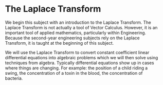# The Laplace Transform

We begin this subject with an introduction to the Laplace Transform.  The Laplace Transform is not actually a tool of Vector Calculus.  However, it is an important tool of applied mathematics, particularly within Engineering.  Because the second-year engineering subjects rely on the Laplace Transform, it is taught at the beginning of this subject.

We will use the Laplace Transform to convert constant coefficient linear differential equations into algebraic problems which we will then solve using techniques from algebra.  Typically differential equations show up in cases where things are changing.  For example: the position of a child riding a swing, the concentration of a toxin in the blood, the concentration of bacteria.

